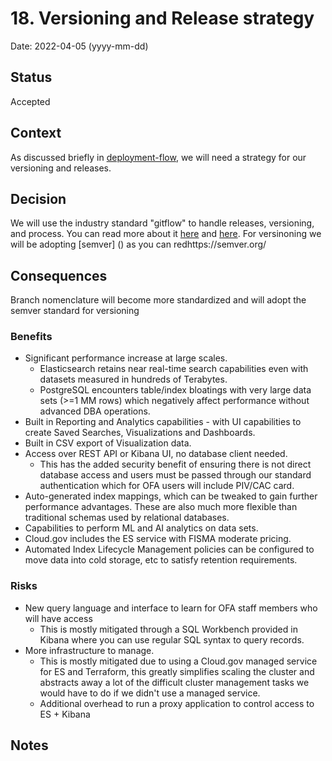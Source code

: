 # 18. Versioning and Release strategy

Date: 2022-04-05 (yyyy-mm-dd)

## Status

Accepted

## Context
As discussed briefly in [deployment-flow](./008-deployment-flow.md), we will need a strategy for our versioning and releases.

## Decision

We will use the industry standard "gitflow" to handle releases, versioning, and process. You can read more about it [here](https://www.atlassian.com/git/tutorials/comparing-workflows/gitflow-workflow) and [here](https://datasift.github.io/gitflow/IntroducingGitFlow.html). For versinoning we will be adopting [semver]
() as you can redhttps://semver.org/

## Consequences

Branch nomenclature will become more standardized and will adopt the semver standard for versioning

### Benefits

 * Significant performance increase at large scales.
   * Elasticsearch retains near real-time search capabilities even with datasets measured in hundreds of Terabytes.
   * PostgreSQL encounters table/index bloatings with very large data sets (>=1 MM rows) which negatively affect performance without advanced DBA operations.
 * Built in Reporting and Analytics capabilities - with UI capabilities to create Saved Searches, Visualizations and Dashboards.
 * Built in CSV export of Visualization data.
 * Access over REST API or Kibana UI, no database client needed.
   * This has the added security benefit of ensuring there is not direct database access and users must be passed through our standard authentication which for OFA users will include PIV/CAC card.
 * Auto-generated index mappings, which can be tweaked to gain further performance advantages. These are also much more flexible than traditional schemas used by relational databases.
 * Capabilities to perform ML and AI analytics on data sets.
 * Cloud.gov includes the ES service with FISMA moderate pricing.
 * Automated Index Lifecycle Management policies can be configured to move data into cold storage, etc to satisfy retention requirements.

### Risks
 * New query language and interface to learn for OFA staff members who will have access
   - This is mostly mitigated through a SQL Workbench provided in Kibana where you can use regular SQL syntax to query records.
 * More infrastructure to manage.
   * This is mostly mitigated due to using a Cloud.gov managed service for ES and Terraform, this greatly simplifies scaling the cluster and abstracts away a lot of the difficult cluster management tasks we would have to do if we didn't use a managed service.
   * Additional overhead to run a proxy application to control access to ES + Kibana

## Notes


